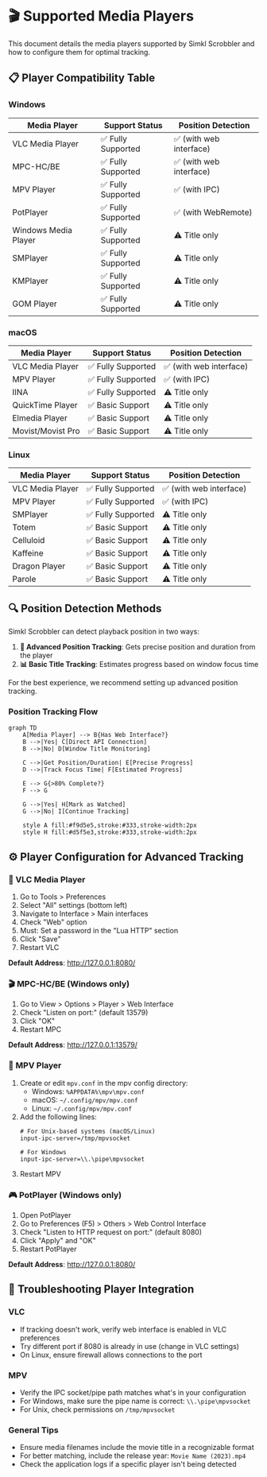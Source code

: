 # 🎬 Supported Media Players

This document details the media players supported by Simkl Scrobbler and how to configure them for optimal tracking.

## 📋 Player Compatibility Table

### Windows

| Media Player | Support Status | Position Detection |
|-------------|----------------|-------------------|
| VLC Media Player | ✅ Fully Supported | ✅ (with web interface) |
| MPC-HC/BE | ✅ Fully Supported | ✅ (with web interface) |
| MPV Player | ✅ Fully Supported | ✅ (with IPC) |
| PotPlayer | ✅ Fully Supported | ✅ (with WebRemote) |
| Windows Media Player | ✅ Fully Supported | ⚠️ Title only |
| SMPlayer | ✅ Fully Supported | ⚠️ Title only |
| KMPlayer | ✅ Fully Supported | ⚠️ Title only |
| GOM Player | ✅ Fully Supported | ⚠️ Title only |

### macOS

| Media Player | Support Status | Position Detection |
|-------------|----------------|-------------------|
| VLC Media Player | ✅ Fully Supported | ✅ (with web interface) |
| MPV Player | ✅ Fully Supported | ✅ (with IPC) |
| IINA | ✅ Fully Supported | ⚠️ Title only |
| QuickTime Player | ✅ Basic Support | ⚠️ Title only |
| Elmedia Player | ✅ Basic Support | ⚠️ Title only |
| Movist/Movist Pro | ✅ Basic Support | ⚠️ Title only |

### Linux

| Media Player | Support Status | Position Detection |
|-------------|----------------|-------------------|
| VLC Media Player | ✅ Fully Supported | ✅ (with web interface) |
| MPV Player | ✅ Fully Supported | ✅ (with IPC) |
| SMPlayer | ✅ Fully Supported | ⚠️ Title only |
| Totem | ✅ Basic Support | ⚠️ Title only |
| Celluloid | ✅ Basic Support | ⚠️ Title only |
| Kaffeine | ✅ Basic Support | ⚠️ Title only |
| Dragon Player | ✅ Basic Support | ⚠️ Title only |
| Parole | ✅ Basic Support | ⚠️ Title only |

## 🔍 Position Detection Methods

Simkl Scrobbler can detect playback position in two ways:

1. **🎯 Advanced Position Tracking**: Gets precise position and duration from the player
2. **📊 Basic Title Tracking**: Estimates progress based on window focus time

For the best experience, we recommend setting up advanced position tracking.

### Position Tracking Flow

```mermaid
graph TD
    A[Media Player] --> B{Has Web Interface?}
    B -->|Yes| C[Direct API Connection]
    B -->|No| D[Window Title Monitoring]
    
    C -->|Get Position/Duration| E[Precise Progress]
    D -->|Track Focus Time| F[Estimated Progress]
    
    E --> G{>80% Complete?}
    F --> G
    
    G -->|Yes| H[Mark as Watched]
    G -->|No| I[Continue Tracking]
    
    style A fill:#f9d5e5,stroke:#333,stroke-width:2px
    style H fill:#d5f5e3,stroke:#333,stroke-width:2px
```

## ⚙️ Player Configuration for Advanced Tracking

### 🎵 VLC Media Player

1. Go to Tools > Preferences
2. Select "All" settings (bottom left)
3. Navigate to Interface > Main interfaces
4. Check "Web" option
5. Must: Set a password in the "Lua HTTP" section
6. Click "Save"
7. Restart VLC

**Default Address**: http://127.0.0.1:8080/

### 🎬 MPC-HC/BE (Windows only)

1. Go to View > Options > Player > Web Interface
2. Check "Listen on port:" (default 13579)
3. Click "OK"
4. Restart MPC

**Default Address**: http://127.0.0.1:13579/

### 📼 MPV Player

1. Create or edit `mpv.conf` in the mpv config directory:
   - Windows: `%APPDATA%\mpv\mpv.conf`
   - macOS: `~/.config/mpv/mpv.conf`
   - Linux: `~/.config/mpv/mpv.conf`
2. Add the following lines:
   ```
   # For Unix-based systems (macOS/Linux)
   input-ipc-server=/tmp/mpvsocket
   
   # For Windows
   input-ipc-server=\\.\pipe\mpvsocket
   ```
3. Restart MPV

### 🎮 PotPlayer (Windows only)

1. Open PotPlayer
2. Go to Preferences (F5) > Others > Web Control Interface
3. Check "Listen to HTTP request on port:" (default 8080)
4. Click "Apply" and "OK"
5. Restart PotPlayer

**Default Address**: http://127.0.0.1:8080/

## 🔧 Troubleshooting Player Integration

### VLC

- If tracking doesn't work, verify web interface is enabled in VLC preferences
- Try different port if 8080 is already in use (change in VLC settings)
- On Linux, ensure firewall allows connections to the port

### MPV

- Verify the IPC socket/pipe path matches what's in your configuration
- For Windows, make sure the pipe name is correct: `\\.\pipe\mpvsocket`
- For Unix, check permissions on `/tmp/mpvsocket`

### General Tips

- Ensure media filenames include the movie title in a recognizable format
- For better matching, include the release year: `Movie Name (2023).mp4`
- Check the application logs if a specific player isn't being detected
